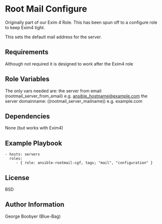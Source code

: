 Root Mail Configure
===================

Originally part of our Exim 4 Role.
This has been spun off to a configure role to keep Exim4 tight.

This sets the default mail address for the server.

Requirements
------------

Although not required it is designed to work after the Exim4 role

Role Variables
--------------

The only vars needed are:
 the server from email (rootmail_server_from_email) e.g.  ansible_hostname@example.com
 the server domainname:  ((rootmail_server_mailname))  e.g. example.com

Dependencies
------------

None (but works with Exim4)

Example Playbook
----------------



    - hosts: servers
      roles:
         - { role: ansible-rootmail-cgf, tags; "mail", "configuration" }

License
-------

BSD

Author Information
------------------

George Boobyer (Blue-Bag)

